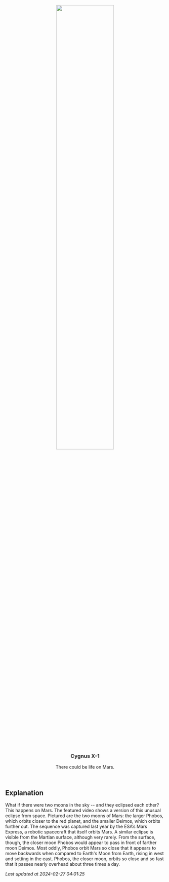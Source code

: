 <p align='center'>
    <a href='https://youtube.com/embed/hwQTH0IGrwE?rel=0'><img src='https://images.unsplash.com/photo-1610296669228-602fa827fc1f' width='60%' /></a>
    <h3 align="center">Cygnus X-1</h3>
    <p align="center">There could be life on Mars.</p>
</p>
<br/>

Explanation
--
What if there were two moons in the sky -- and they eclipsed each other? This happens on Mars. The featured video shows a version of this unusual eclipse from space. Pictured are the two moons of Mars: the larger Phobos, which orbits closer to the red planet, and the smaller Deimos, which orbits further out. The sequence was captured last year by the ESA’s Mars Express, a robotic spacecraft that itself orbits Mars. A similar eclipse is visible from the Martian surface, although very rarely.  From the surface, though, the closer moon Phobos would appear to pass in front of farther moon Deimos. Most oddly, Phobos orbit Mars so close that it appears to move backwards when compared to Earth's Moon from Earth, rising in west and setting in the east. Phobos, the closer moon, orbits so close and so fast that it passes nearly overhead about three times a day.


*Last updated at 2024-02-27 04:01:25*
